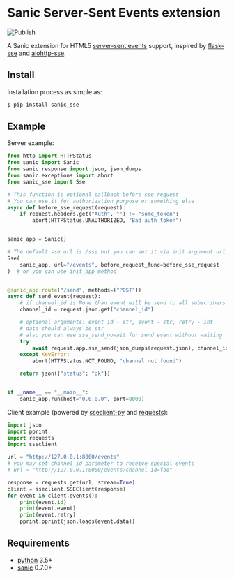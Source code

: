 # Sanic Server-Sent Events extension

![Publish](https://github.com/inn0kenty/sanic_sse/workflows/Publish/badge.svg)

A Sanic extension for HTML5 [server-sent events](https://developer.mozilla.org/en-US/docs/Web/API/Server-sent_events) support, inspired by [flask-sse](https://github.com/singingwolfboy/flask-sse) and [aiohttp-sse](https://github.com/aio-libs/aiohttp-sse).

## Install

Installation process as simple as:

```bash
$ pip install sanic_sse
```

## Example

Server example:

```python
from http import HTTPStatus
from sanic import Sanic
from sanic.response import json, json_dumps
from sanic.exceptions import abort
from sanic_sse import Sse

# This function is optional callback before sse request
# You can use it for authorization purpose or something else
async def before_sse_request(request):
    if request.headers.get("Auth", "") != "some_token":
        abort(HTTPStatus.UNAUTHORIZED, "Bad auth token")


sanic_app = Sanic()

# The default sse url is /sse but you can set it via init argument url.
Sse(
    sanic_app, url="/events", before_request_func=before_sse_request
)  # or you can use init_app method


@sanic_app.route("/send", methods=["POST"])
async def send_event(request):
    # if channel_id is None than event will be send to all subscribers
    channel_id = request.json.get("channel_id")

    # optional arguments: event_id - str, event - str, retry - int
    # data should always be str
    # also you can use sse_send_nowait for send event without waiting
    try:
        await request.app.sse_send(json_dumps(request.json), channel_id=channel_id)
    except KeyError:
        abort(HTTPStatus.NOT_FOUND, "channel not found")

    return json({"status": "ok"})


if __name__ == "__main__":
    sanic_app.run(host="0.0.0.0", port=8000)
```

Client example (powered by [sseclient-py](https://github.com/mpetazzoni/sseclient) and [requests](https://github.com/requests/requests)):

```python
import json
import pprint
import requests
import sseclient

url = "http://127.0.0.1:8000/events"
# you may set channel_id parameter to receive special events
# url = "http://127.0.0.1:8000/events?channel_id=foo"

response = requests.get(url, stream=True)
client = sseclient.SSEClient(response)
for event in client.events():
    print(event.id)
    print(event.event)
    print(event.retry)
    pprint.pprint(json.loads(event.data))
```

## Requirements

- [python](https://www.python.org/) 3.5+
- [sanic](https://github.com/channelcat/sanic) 0.7.0+
